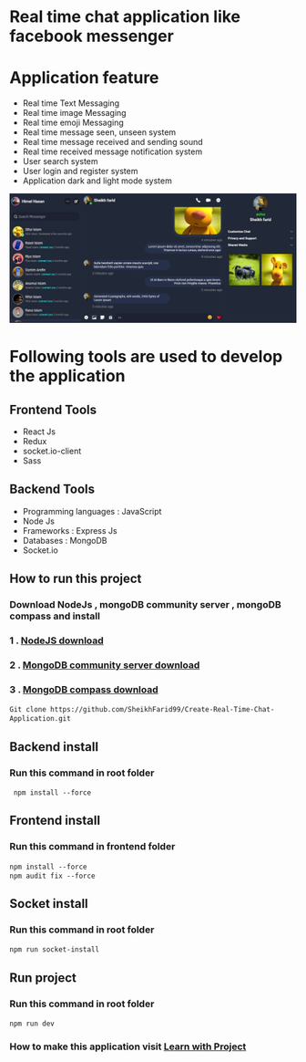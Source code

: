 # Real time chat application like facebook messenger

# Application feature

  - Real time Text Messaging
  - Real time image Messaging
  - Real time emoji Messaging
  - Real time message seen, unseen system
  - Real time message received and sending sound
  - Real time received message notification system
  - User search system
  - User login and register system
  - Application dark and light mode system
  
  ![CHOOSE!](messenger.jpg)
  
# Following tools are used to develop the application
    
  ## Frontend Tools
    
  - React Js
  - Redux
  - socket.io-client
  - Sass
    
  ## Backend Tools
    
  - Programming languages : JavaScript
  - Node Js
  - Frameworks : Express Js
  - Databases : MongoDB
  - Socket.io
## How to run this project
  ### Download NodeJs , mongoDB community server , mongoDB compass and install

  ###  1 . [NodeJS download](https://nodejs.org/en/download)
  ###  2 . [MongoDB community server download](https://www.mongodb.com/try/download/community)
  ###  3 . [MongoDB compass download](https://www.mongodb.com/try/download/shell)

    Git clone https://github.com/SheikhFarid99/Create-Real-Time-Chat-Application.git

## Backend install

  ### Run this command in root folder
     npm install --force

## Frontend install

  ### Run this command in frontend folder
    npm install --force
    npm audit fix --force
  
## Socket install

  ### Run this command in root folder
    npm run socket-install

## Run project

  ### Run this command in root folder
    npm run dev


### How to make this application visit  [Learn with Project](https://www.youtube.com/playlist?list=PLTyDDs5BP9JTf_f6zCjSS96CUA9vxXfIY)
